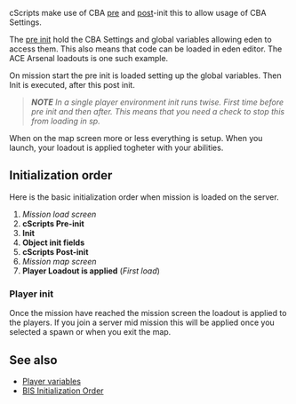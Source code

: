 cScripts make use of CBA [pre](https://github.com/7Cav/cScripts/blob/master/cScripts/CavFnc/cScripts_preInit.sqf) and [post](https://github.com/7Cav/cScripts/blob/master/cScripts/CavFnc/cScripts_postInit.sqf)-init this to allow usage of CBA Settings. 

The [pre init](https://github.com/7Cav/cScripts/blob/master/cScripts/CavFnc/cScripts_preInit.sqf) hold the CBA Settings and global variables allowing eden to access them. This also means that code can be loaded in eden editor. The ACE Arsenal loadouts is one such example. 

On mission start the pre init is loaded setting up the global variables. Then Init is executed, after this post init.

> _**NOTE** In a single player environment init runs twise. First time before pre init and then after. This means that you need a check to stop this from loading in sp._

When on the map screen more or less everything is setup. When you launch, your loadout is applied togheter with your abilities.

## Initialization order
Here is the basic initialization order when mission is loaded on the server.
1. *Mission load screen*
1. **cScripts Pre-init**
1. **Init**
1. **Object init fields**
1. **cScripts Post-init**
1. *Mission map screen*
1. **Player Loadout is applied** (_First load_)

### Player init
Once the mission have reached the mission screen the loadout is applied to the players.
If you join a server mid mission this will be applied once you selected a spawn or when you exit the map.

## See also
* [Player variables](https://github.com/7Cav/cScripts/wiki/Player-variables)
* [BIS Initialization Order](https://community.bistudio.com/wiki/Initialization_Order) 